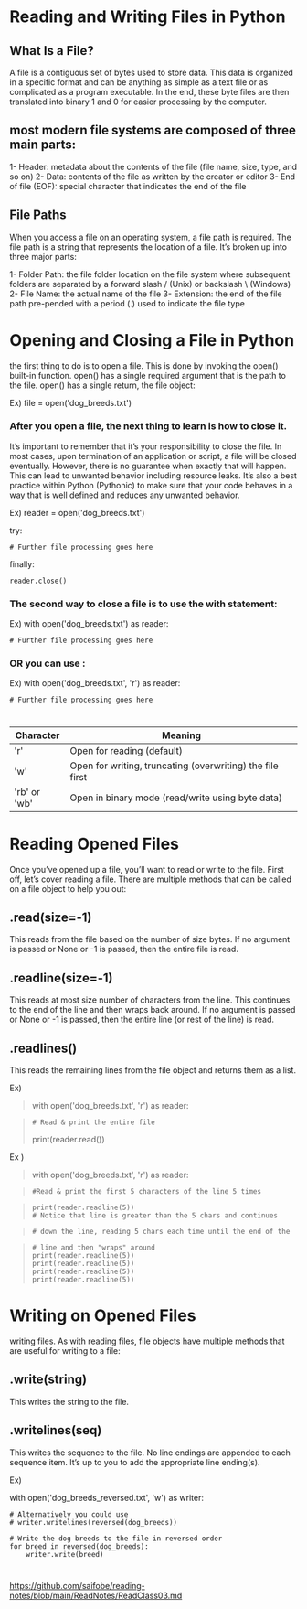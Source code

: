 # Reading and Writing Files in Python

## What Is a File?

A file is a contiguous set of bytes used to store data. This data is organized in a specific format and can be anything as simple as a text file or as complicated as a program executable. In the end, these byte files are then translated into binary 1 and 0 for easier processing by the computer.

## most modern file systems are composed of three main parts:

1- Header: metadata about the contents of the file (file name, size, type, and so on)
2- Data: contents of the file as written by the creator or editor
3- End of file (EOF): special character that indicates the end of the file

## File Paths
When you access a file on an operating system, a file path is required. The file path is a string that represents the location of a file. It’s broken up into three major parts:

1- Folder Path: the file folder location on the file system where subsequent folders are separated by a forward slash / (Unix) or backslash \ (Windows)
2- File Name: the actual name of the file
3- Extension: the end of the file path pre-pended with a period (.) used to indicate the file type

# Opening and Closing a File in Python
the first thing to do is to open a file. This is done by invoking the open() built-in function. open() has a single required argument that is the path to the file. open() has a single return, the file object:

Ex) file = open('dog_breeds.txt')

### After you open a file, the next thing to learn is how to close it.
It’s important to remember that it’s your responsibility to close the file. In most cases, upon termination of an application or script, a file will be closed eventually. However, there is no guarantee when exactly that will happen. This can lead to unwanted behavior including resource leaks. It’s also a best practice within Python (Pythonic) to make sure that your code behaves in a way that is well defined and reduces any unwanted behavior.

Ex)
 reader = open('dog_breeds.txt') 


try:


    # Further file processing goes here
finally:


    reader.close()

### The second way to close a file is to use the with statement:

Ex)  with open('dog_breeds.txt') as reader:


    # Further file processing goes here

### OR you can use :
Ex) with open('dog_breeds.txt', 'r') as reader:

    # Further file processing goes here

#

| Character   | Meaning |
| ----------- | ----------- |
|    'r'      | Open for reading (default)     |
|    'w'      | Open for writing, truncating (overwriting) the file first       |
|    'rb' or 'wb'      | Open in binary mode (read/write using byte data)    |


# Reading Opened Files
Once you’ve opened up a file, you’ll want to read or write to the file. First off, let’s cover reading a file. There are multiple methods that can be called on a file object to help you out:

## .read(size=-1)
This reads from the file based on the number of size bytes. If no argument is passed or None or -1 is passed, then the entire file is read.

## .readline(size=-1)
This reads at most size number of characters from the line. This continues to the end of the line and then wraps back around. If no argument is passed or None or -1 is passed, then the entire line (or rest of the line) is read.

## .readlines() 
This reads the remaining lines from the file object and returns them as a list.

Ex)
> with open('dog_breeds.txt', 'r') as reader:

>     # Read & print the entire file
>    print(reader.read())

Ex )

> with open('dog_breeds.txt', 'r') as reader:

>     #Read & print the first 5 characters of the line 5 times

>     print(reader.readline(5))
>     # Notice that line is greater than the 5 chars and continues

>     # down the line, reading 5 chars each time until the end of the

>     # line and then "wraps" around
>     print(reader.readline(5))
>     print(reader.readline(5))
>     print(reader.readline(5))
>     print(reader.readline(5))

# Writing on Opened Files
writing files. As with reading files, file objects have multiple methods that are useful for writing to a file:

## .write(string)
This writes the string to the file.

## .writelines(seq)
This writes the sequence to the file. No line endings are appended to each sequence item. It’s up to you to add the appropriate line ending(s).

Ex)

with open('dog_breeds_reversed.txt', 'w') as writer:

    # Alternatively you could use
    # writer.writelines(reversed(dog_breeds))

    # Write the dog breeds to the file in reversed order
    for breed in reversed(dog_breeds):
        writer.write(breed)

#

https://github.com/saifobe/reading-notes/blob/main/ReadNotes/ReadClass03.md 

    